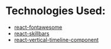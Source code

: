 # Technologies Used:
* [react-fontawesome](https://github.com/FortAwesome/react-fontawesome)
* [react-skillbars](https://www.npmjs.com/package/react-skillbars)
* [react-vertical-timeline-component](https://www.npmjs.com/package/react-vertical-timeline-component)
